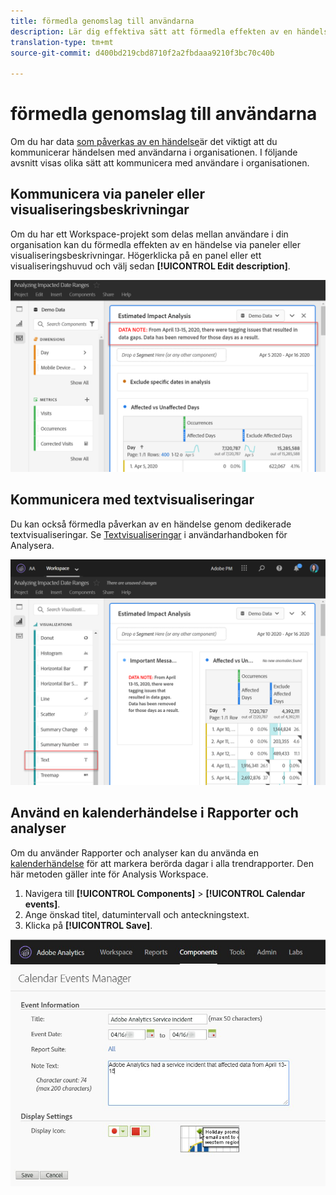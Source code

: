 ```yaml
---
title: förmedla genomslag till användarna
description: Lär dig effektiva sätt att förmedla effekten av en händelse i organisationen.
translation-type: tm+mt
source-git-commit: d400bd219cbd8710f2a2fbdaaa9210f3bc70c40b

---
```



# förmedla genomslag till användarna

Om du har data [som påverkas av en händelse](../event-impacted.md)är det viktigt att du kommunicerar händelsen med användarna i organisationen. I följande avsnitt visas olika sätt att kommunicera med användare i organisationen.

## Kommunicera via paneler eller visualiseringsbeskrivningar

Om du har ett Workspace-projekt som delas mellan användare i din organisation kan du förmedla effekten av en händelse via paneler eller visualiseringsbeskrivningar. Högerklicka på en panel eller ett visualiseringshuvud och välj sedan **[!UICONTROL Edit description]**.

![Panelbeskrivning](../assets/panel_description.png)

## Kommunicera med textvisualiseringar

Du kan också förmedla påverkan av en händelse genom dedikerade textvisualiseringar. Se [Textvisualiseringar](/help/analyze/analysis-workspace/visualizations/text.md) i användarhandboken för Analysera.

![Textvisualisering](../assets/text_visualization.png)

## Använd en kalenderhändelse i Rapporter och analyser

Om du använder Rapporter och analyser kan du använda en [kalenderhändelse](/help/components/t-calendar-event.md) för att markera berörda dagar i alla trendrapporter. Den här metoden gäller inte för Analysis Workspace.

1. Navigera till **[!UICONTROL Components]** > **[!UICONTROL Calendar events]**.
2. Ange önskad titel, datumintervall och anteckningstext.
3. Klicka på **[!UICONTROL Save]**.

![Kalenderhändelse](../assets/exclude_calendar_event.jpg)

